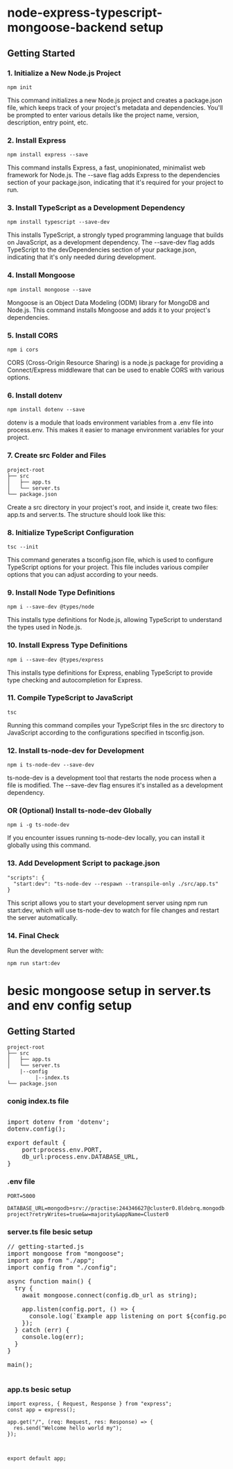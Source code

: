 # node-express-typescript-mongoose-backend setup

## Getting Started

### 1. Initialize a New Node.js Project

<pre><code>npm init
</code></pre>
This command initializes a new Node.js project and creates a package.json file, which keeps track of your project's metadata and dependencies. You'll be prompted to enter various details like the project name, version, description, entry point, etc.

### 2. Install Express
 
<pre><code>npm install express --save</code></pre>
This command installs Express, a fast, unopinionated, minimalist web framework for Node.js. The --save flag adds Express to the dependencies section of your package.json, indicating that it's required for your project to run.

### 3. Install TypeScript as a Development Dependency

<pre><code>npm install typescript --save-dev
</code></pre>
This installs TypeScript, a strongly typed programming language that builds on JavaScript, as a development dependency. The --save-dev flag adds TypeScript to the devDependencies section of your package.json, indicating that it's only needed during development.

### 4. Install Mongoose

<pre><code>npm install mongoose --save
</code></pre>
Mongoose is an Object Data Modeling (ODM) library for MongoDB and Node.js. This command installs Mongoose and adds it to your project's dependencies.

### 5. Install CORS

<pre><code>npm i cors
</code></pre>
CORS (Cross-Origin Resource Sharing) is a node.js package for providing a Connect/Express middleware that can be used to enable CORS with various options.

### 6. Install dotenv

<pre><code>npm install dotenv --save
</code></pre>
dotenv is a module that loads environment variables from a .env file into process.env. This makes it easier to manage environment variables for your project.

### 7. Create src Folder and Files

<pre><code>project-root
├── src
│   ├── app.ts
│   └── server.ts
└── package.json
</code></pre>
Create a src directory in your project's root, and inside it, create two files: app.ts and server.ts. The structure should look like this:

### 8. Initialize TypeScript Configuration

<pre><code>tsc --init
</code></pre>
This command generates a tsconfig.json file, which is used to configure TypeScript options for your project. This file includes various compiler options that you can adjust according to your needs.

### 9. Install Node Type Definitions

<pre><code>npm i --save-dev @types/node
</code></pre>
This installs type definitions for Node.js, allowing TypeScript to understand the types used in Node.js.

### 10. Install Express Type Definitions

<pre><code>npm i --save-dev @types/express
</code></pre>
This installs type definitions for Express, enabling TypeScript to provide type checking and autocompletion for Express.

### 11. Compile TypeScript to JavaScript

<pre><code>tsc
</code></pre>
Running this command compiles your TypeScript files in the src directory to JavaScript according to the configurations specified in tsconfig.json.

### 12. Install ts-node-dev for Development

<pre><code>npm i ts-node-dev --save-dev
</code></pre>
ts-node-dev is a development tool that restarts the node process when a file is modified. The --save-dev flag ensures it's installed as a development dependency.

### OR (Optional) Install ts-node-dev Globally

<pre><code>npm i -g ts-node-dev
</code></pre>
If you encounter issues running ts-node-dev locally, you can install it globally using this command.

### 13. Add Development Script to package.json

<pre><code>"scripts": {
  "start:dev": "ts-node-dev --respawn --transpile-only ./src/app.ts"
}
</code></pre>
This script allows you to start your development server using npm run start:dev, which will use ts-node-dev to watch for file changes and restart the server automatically.

### 14. Final Check
Run the development server with:

<pre><code>npm run start:dev
</code></pre>


# besic mongoose setup in server.ts and env config setup

## Getting Started

<pre><code>project-root
├── src
│   ├── app.ts
│   └── server.ts
    |--config
         |--index.ts 
└── package.json
</code></pre>

### conig index.ts file 
<pre><code>
</code>import dotenv from 'dotenv';
dotenv.config();

export default {
    port:process.env.PORT,
    db_url:process.env.DATABASE_URL,
}</code></pre>

### .env file

<pre><code>PORT=5000

DATABASE_URL=mongodb+srv://practise:244346627@cluster0.8ldebrq.mongodb.net/first-project?retryWrites=true&w=majority&appName=Cluster0</code></pre>

### server.ts file besic setup 
<pre>// getting-started.js
import mongoose from "mongoose";
import app from "./app";
import config from "./config";

async function main() {
  try {
    await mongoose.connect(config.db_url as string);

    app.listen(config.port, () => {
      console.log(`Example app listening on port ${config.port}`);
    });
  } catch (err) {
    console.log(err);
  }
}

main();

</code></pre>

### app.ts besic setup 

<pre><code>import express, { Request, Response } from "express";
const app = express();

app.get("/", (req: Request, res: Response) => {
  res.send("Welcome hello world my");
});



export default app;
</code></pre>





